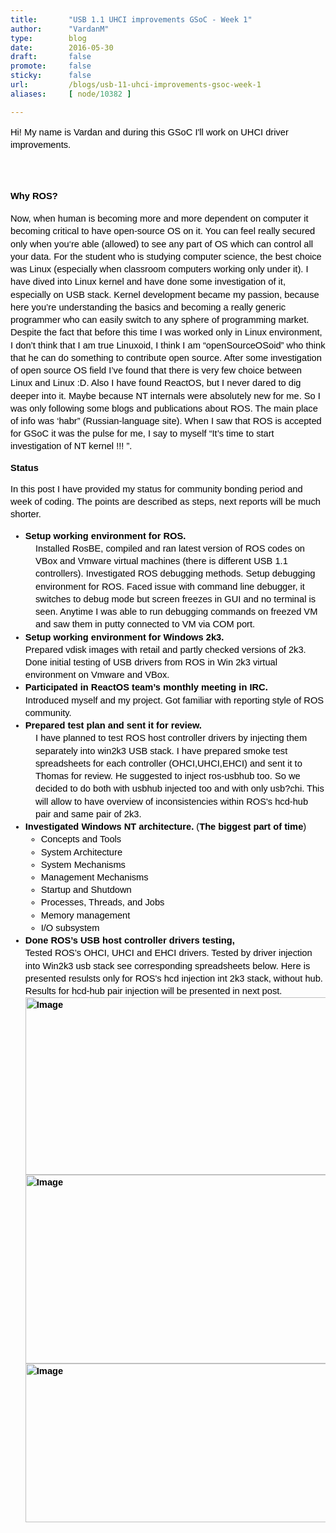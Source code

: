 ```yaml
---
title:       "USB 1.1 UHCI improvements GSoC - Week 1"
author:      "VardanM"
type:        blog
date:        2016-05-30
draft:       false
promote:     false
sticky:      false
url:         /blogs/usb-11-uhci-improvements-gsoc-week-1
aliases:     [ node/10382 ]

---
```


<p dir="ltr" style="line-height: 1.38; margin-top: 0pt; margin-bottom: 0pt;"><span style="color: rgb(0, 0, 0); font-family: Arial; font-size: 14.6667px; line-height: 1.38; white-space: pre-wrap; background-color: transparent;">Hi! My name is Vardan and during this GSoC I&#39;ll work on UHCI driver improvements.</span></p><p dir="ltr" style="line-height: 1.38; margin-top: 0pt; margin-bottom: 0pt;">&nbsp;</p><p dir="ltr" style="line-height: 1.38; margin-top: 0pt; margin-bottom: 0pt;">&nbsp;</p><h3><strong><span style="color: rgb(0, 0, 0); font-family: Arial; font-size: 14.6667px; line-height: 1.38; white-space: pre-wrap; background-color: transparent;">Why ROS?</span></strong></h3><p><span style="color: rgb(0, 0, 0); font-family: Arial; font-size: 14.6667px; white-space: pre-wrap; line-height: 1.38; background-color: transparent;">Now, when human is becoming more and more dependent on computer it becoming critical to have open-source OS on it. You can feel really secured only when you&lsquo;re able (allowed) to see any part of OS which can control all your data. For the student who is studying computer science, the best choice was Linux (especially when classroom computers working only under it). I have dived into Linux kernel and have done some investigation of it, especially on USB stack. Kernel development became my passion, because here you&rsquo;re understanding the basics and becoming a really generic programmer who can easily switch to any sphere of programming market. Despite the fact that before this time I was worked only in Linux environment, I don&rsquo;t think that I am true Linuxoid, I think I am &ldquo;openSourceOSoid&rdquo; who think that he can do something to contribute open source. After some investigation of open source OS field I&rsquo;ve found that there is very few choice between Linux and Linux :D. Also I have found ReactOS, but I never dared to dig deeper into it. Maybe because NT internals were absolutely new for me. So I was only following some blogs and publications about ROS. The main place of info was &lsquo;habr&rdquo; (Russian-language site). When I saw that ROS is accepted for GSoC it was the pulse for me, I say to myself &ldquo;It&rsquo;s time to start investigation of NT kernel !!! &rdquo;.</span></p><p><strong><span style="color: rgb(0, 0, 0); font-family: Arial; font-size: 14.6667px; white-space: pre-wrap; line-height: 1.38; background-color: transparent;">Status</span></strong></p><p><span style="color: rgb(0, 0, 0); font-family: Arial; font-size: 14.6667px; white-space: pre-wrap; line-height: 1.38; background-color: transparent;">In this post I have provided my status for community bonding period and week of coding. The points are described as steps, next reports will be much shorter.</span></p><ul style="margin-top: 0pt; margin-bottom: 0pt;"><li dir="ltr" style="list-style-type: disc; font-size: 14.6667px; font-family: Arial; color: rgb(0, 0, 0); vertical-align: baseline; background-color: transparent;"><p dir="ltr" style="line-height: 1.38; margin-top: 0pt; margin-bottom: 0pt;"><span id="docs-internal-guid-18efaa1b-0178-5adb-d5f8-3a8d0a872b6b"><span style="font-size: 14.6667px; font-weight: 700; vertical-align: baseline; white-space: pre-wrap; background-color: transparent;">Setup working environment for ROS.</span></span></p></li></ul><p dir="ltr" style="line-height: 1.38; margin-top: 0pt; margin-bottom: 0pt; margin-left: 40px;"><span id="docs-internal-guid-18efaa1b-0178-5adb-d5f8-3a8d0a872b6b"><span style="font-size: 14.6667px; font-family: Arial; color: rgb(0, 0, 0); vertical-align: baseline; white-space: pre-wrap; background-color: transparent;">Installed RosBE, compiled and ran latest version of ROS codes on VBox and Vmware virtual machines (there is different USB 1.1 controllers). Investigated ROS debugging methods. Setup debugging environment for ROS. Faced issue with command line debugger, it switches to debug mode but screen freezes in GUI and no terminal is seen. Anytime I was able to run debugging commands on freezed VM and saw them in putty connected to VM via COM port.</span></span></p><ul style="margin-top: 0pt; margin-bottom: 0pt;"><li dir="ltr" style="list-style-type: disc; font-size: 14.6667px; font-family: Arial; color: rgb(0, 0, 0); vertical-align: baseline; background-color: transparent;"><p dir="ltr" style="line-height: 1.38; margin-top: 0pt; margin-bottom: 0pt;"><span id="docs-internal-guid-18efaa1b-0178-5adb-d5f8-3a8d0a872b6b"><span style="font-size: 14.6667px; font-weight: 700; vertical-align: baseline; white-space: pre-wrap; background-color: transparent;">Setup working environment for Windows 2k3.</span><br class="kix-line-break" /><span style="font-size: 14.6667px; vertical-align: baseline; white-space: pre-wrap; background-color: transparent;">Prepared vdisk images with retail and partly checked versions of 2k3. Done </span><span style="font-size: 14.6667px; vertical-align: baseline; white-space: pre-wrap; background-color: transparent;">initial testing of USB drivers from ROS in Win 2k3 virtual environment on </span><span style="font-size: 14.6667px; vertical-align: baseline; white-space: pre-wrap; background-color: transparent;">Vmware and VBox.</span></span></p></li><li dir="ltr" style="list-style-type: disc; font-size: 14.6667px; font-family: Arial; color: rgb(0, 0, 0); vertical-align: baseline; background-color: transparent;"><p dir="ltr" style="line-height: 1.38; margin-top: 0pt; margin-bottom: 0pt;"><span id="docs-internal-guid-18efaa1b-0178-5adb-d5f8-3a8d0a872b6b"><span style="font-size: 14.6667px; font-weight: 700; vertical-align: baseline; white-space: pre-wrap; background-color: transparent;">Participated in ReactOS team&rsquo;s monthly meeting in IRC.</span><br class="kix-line-break" /><span style="font-size: 14.6667px; vertical-align: baseline; white-space: pre-wrap; background-color: transparent;">Introduced myself and my project. Got familiar with reporting style of ROS </span><span style="font-size: 14.6667px; vertical-align: baseline; white-space: pre-wrap; background-color: transparent;">community.</span></span></p></li><li dir="ltr" style="list-style-type: disc; font-size: 14.6667px; font-family: Arial; color: rgb(0, 0, 0); vertical-align: baseline; background-color: transparent;"><p dir="ltr" style="line-height: 1.38; margin-top: 0pt; margin-bottom: 0pt;"><span id="docs-internal-guid-18efaa1b-0178-5adb-d5f8-3a8d0a872b6b"><span style="font-size: 14.6667px; font-weight: 700; vertical-align: baseline; white-space: pre-wrap; background-color: transparent;">Prepared test plan and sent it for review.</span></span></p></li></ul><p dir="ltr" style="line-height: 1.38; margin-top: 0pt; margin-bottom: 0pt; margin-left: 40px;"><span id="docs-internal-guid-18efaa1b-0178-5adb-d5f8-3a8d0a872b6b"><span style="font-size: 14.6667px; font-family: Arial; color: rgb(0, 0, 0); vertical-align: baseline; white-space: pre-wrap; background-color: transparent;">I have planned to test ROS host controller drivers by injecting them separately into win2k3 USB stack. I have prepared smoke test spreadsheets for each controller (OHCI,UHCI,EHCI) and sent it to Thomas for review. He suggested to inject ros-usbhub too. So we decided to do both with usbhub injected too and with only usb?chi. This will allow to have overview of </span></span><span style="color: rgb(0, 0, 0); font-family: Arial; font-size: 14.6667px; white-space: pre-wrap;">inconsistencies within ROS&#39;s hcd-hub pair and same pair of 2k3.</span></p><ul style="margin-top: 0pt; margin-bottom: 0pt;"><li dir="ltr" style="list-style-type: disc; font-size: 14.6667px; font-family: Arial; color: rgb(0, 0, 0); vertical-align: baseline; background-color: transparent;"><p dir="ltr" style="line-height: 1.38; margin-top: 0pt; margin-bottom: 0pt;"><span id="docs-internal-guid-18efaa1b-0178-5adb-d5f8-3a8d0a872b6b"><span style="font-size: 14.6667px; font-weight: 700; vertical-align: baseline; white-space: pre-wrap; background-color: transparent;">Investigated Windows NT architecture.</span><span style="font-size: 14.6667px; vertical-align: baseline; white-space: pre-wrap; background-color: transparent;"> (<b>The biggest part of time</b></span><span style="font-size: 14.6667px; vertical-align: baseline; white-space: pre-wrap; background-color: transparent;">)</span></span></p><ul style="margin-top: 0pt; margin-bottom: 0pt;"><li style="list-style-type: circle; font-size: 14.6667px; vertical-align: baseline; background-color: transparent;"><p dir="ltr" style="line-height: 1.38; margin-top: 0pt; margin-bottom: 0pt;"><span id="docs-internal-guid-18efaa1b-0178-5adb-d5f8-3a8d0a872b6b"><span style="font-size: 14.6667px; vertical-align: baseline; white-space: pre-wrap; background-color: transparent;">Concepts and Tools</span></span></p></li><li style="list-style-type: circle; font-size: 14.6667px; vertical-align: baseline; background-color: transparent;"><p dir="ltr" style="line-height: 1.38; margin-top: 0pt; margin-bottom: 0pt;"><span id="docs-internal-guid-18efaa1b-0178-5adb-d5f8-3a8d0a872b6b"><span style="font-size: 14.6667px; vertical-align: baseline; white-space: pre-wrap; background-color: transparent;">System Architecture</span></span></p></li><li style="list-style-type: circle; font-size: 14.6667px; vertical-align: baseline; background-color: transparent;"><p dir="ltr" style="line-height: 1.38; margin-top: 0pt; margin-bottom: 0pt;"><span id="docs-internal-guid-18efaa1b-0178-5adb-d5f8-3a8d0a872b6b"><span style="font-size: 14.6667px; vertical-align: baseline; white-space: pre-wrap; background-color: transparent;">System Mechanisms</span></span></p></li><li style="list-style-type: circle; font-size: 14.6667px; vertical-align: baseline; background-color: transparent;"><p dir="ltr" style="line-height: 1.38; margin-top: 0pt; margin-bottom: 0pt;"><span id="docs-internal-guid-18efaa1b-0178-5adb-d5f8-3a8d0a872b6b"><span style="font-size: 14.6667px; vertical-align: baseline; white-space: pre-wrap; background-color: transparent;">Management Mechanisms</span></span></p></li><li style="list-style-type: circle; font-size: 14.6667px; vertical-align: baseline; background-color: transparent;"><p dir="ltr" style="line-height: 1.38; margin-top: 0pt; margin-bottom: 0pt;"><span id="docs-internal-guid-18efaa1b-0178-5adb-d5f8-3a8d0a872b6b"><span style="font-size: 14.6667px; vertical-align: baseline; white-space: pre-wrap; background-color: transparent;">Startup and Shutdown</span></span></p></li><li style="list-style-type: circle; font-size: 14.6667px; vertical-align: baseline; background-color: transparent;"><p dir="ltr" style="line-height: 1.38; margin-top: 0pt; margin-bottom: 0pt;"><span id="docs-internal-guid-18efaa1b-0178-5adb-d5f8-3a8d0a872b6b"><span style="font-size: 14.6667px; vertical-align: baseline; white-space: pre-wrap; background-color: transparent;">Processes, Threads, and Jobs</span></span></p></li><li style="list-style-type: circle; font-size: 14.6667px; vertical-align: baseline; background-color: transparent;"><p dir="ltr" style="line-height: 1.38; margin-top: 0pt; margin-bottom: 0pt;"><span id="docs-internal-guid-18efaa1b-0178-5adb-d5f8-3a8d0a872b6b"><span style="font-size: 14.6667px; vertical-align: baseline; white-space: pre-wrap; background-color: transparent;">Memory management</span></span></p></li><li style="list-style-type: circle; font-size: 14.6667px; vertical-align: baseline; background-color: transparent;"><p dir="ltr" style="line-height: 1.38; margin-top: 0pt; margin-bottom: 0pt;"><span id="docs-internal-guid-18efaa1b-0178-5adb-d5f8-3a8d0a872b6b"><span style="font-size: 14.6667px; vertical-align: baseline; white-space: pre-wrap; background-color: transparent;">I/O subsystem</span></span></p></li></ul></li><li dir="ltr" style="list-style-type: disc; font-size: 14.6667px; font-family: Arial; color: rgb(0, 0, 0); font-weight: 700; vertical-align: baseline; background-color: transparent;"><p dir="ltr" style="line-height: 1.38; margin-top: 0pt; margin-bottom: 0pt;"><span id="docs-internal-guid-18efaa1b-0178-5adb-d5f8-3a8d0a872b6b"><span style="font-size: 14.6667px; vertical-align: baseline; white-space: pre-wrap; background-color: transparent;">Done ROS&rsquo;s USB host controller drivers testing,</span><br class="kix-line-break" /><span style="font-size: 14.6667px; font-weight: 400; vertical-align: baseline; white-space: pre-wrap; background-color: transparent;">Tested ROS&rsquo;s OHCI, UHCI and EHCI drivers. Tested by driver injection into Win2k3 usb s</span><span style="font-size: 14.6667px; font-weight: 400; vertical-align: baseline; white-space: pre-wrap; background-color: transparent;">tack see corresponding spreadsheets below. Here is presented resulsts only for ROS&#39;s hcd injection int 2k3 stack, without hub. Results for hcd-hub pair injection will be presented in next post.</span></span><img alt="Image" class="imgp_img" src="/sites/default/files/imagepicker/49145/Testing_on_Win2k3-page-001.jpg" style="font-size: 14.6667px; width: 640px; height: 284px; background-color: transparent;" /><img alt="Image" class="imgp_img" src="/sites/default/files/imagepicker/49145/Testing_on_Win2k3-page-002.jpg" style="font-size: 14.6667px; line-height: 1.38; width: 600px; height: 302px; background-color: transparent;" /><img alt="Image" class="imgp_img" src="/sites/default/files/imagepicker/49145/Testing_on_Win2k3-page-003_0.jpg" style="font-size: 14.6667px; width: 600px; height: 254px; background-color: transparent;" /></p></li></ul>

